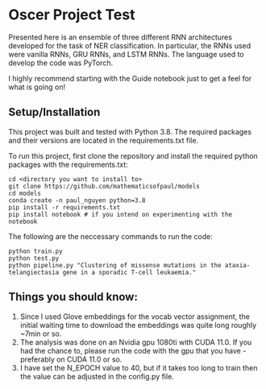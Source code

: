 # Oscer Project Test
Presented here is an ensemble of three different RNN architectures developed for the task of NER classification. In particular, the RNNs used were vanilla RNNs, GRU RNNs, and LSTM RNNs. The language used to develop the code was PyTorch. 

I highly recommend starting with the Guide notebook just to get a feel for what is going on! 

## Setup/Installation

This project was built and tested with Python 3.8. The required packages and their versions are located in the requirements.txt file. 

To run this project, first clone the repository and install the required python packages with the requirements.txt:

```
cd <directory you want to install to>
git clone https://github.com/mathematicsofpaul/models
cd models
conda create -n paul_nguyen python=3.8 
pip install -r requirements.txt 
pip install notebook # if you intend on experimenting with the notebook 
```

The following are the neccessary commands to run the code: 

```
python train.py 
python test.py
python pipeline.py "Clustering of missense mutations in the ataxia-telangiectasia gene in a sporadic T-cell leukaemia." 
```
## Things you should know: 

1. Since I used Glove embeddings for the vocab vector assignment, the initial waiting time to download the embeddings was quite long roughly ~7min or so. 
2. The analysis was done on an Nvidia gpu 1080ti with CUDA 11.0. If you had the chance to, please run the code with the gpu that you have - preferably on CUDA 11.0 or so.
3. I have set the N_EPOCH value to 40, but if it takes too long to train then the value can be adjusted in the config.py file.    


